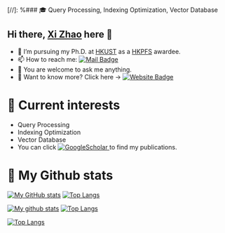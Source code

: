 
[//]: %### :mortar_board: Query Processing, Indexing Optimization, Vector Database


## Hi there, [Xi Zhao](https://github.com/Jacyhust) here 👋

- 🔭 I’m pursuing my Ph.D. at [HKUST](https://hkust.edu.hk/) as a [HKPFS](https://cerg1.ugc.edu.hk/hkpfs/index.html) awardee.
- 📫 How to reach me: [![Mail Badge](https://img.shields.io/badge/xi.zhao@connect.ust.hk-c14438?style=flat&logo=Gmail&logoColor=white)](mailto:xi.zhao@connect.ust.hk "Connect via Email")
- 💬 You are welcome to ask me anything.
- 🔬 Want to know more? Click here → [![Website Badge](https://img.shields.io/badge/-My_website-5a5a5a?style=flat&logo=vercel&logoColor=white)](http://www.ustxizhao.com)

##
# **🌱 Current interests**
- Query Processing
- Indexing Optimization
- Vector Database
- You can click <a href='https://scholar.google.com.hk/citations?user=8qCNqokAAAAJ&hl=zh-CN' target="_blank">
    <img alt='GoogleScholar' src='https://img.shields.io/badge/Scholar-100000?style=flat&logo=GoogleScholar&logoColor=white&&color=0181FF'>
</a> to find my publications.

# 
# **📜 My Github stats** 


[![My GitHub stats](https://github-readme-stats-sigma-five.vercel.app/api?username=Jacyhust&show_icons=true)](https://github.com/anuraghazra/github-readme-stats)
[![Top Langs](https://github-readme-stats-sigma-five.vercel.app/api/top-langs/?username=Jacyhust&layout=compact&langs_count=8)](https://github.com/anuraghazra/github-readme-stats)


[![My github stats](https://github-readme-stats.vercel.app/api?username=Jacyhust&count_private=true&show_icons=true&theme=default)](https://zl-he.com)
[![Top Langs](https://github-readme-stats-sigma-five.vercel.app/api/top-langs/?username=Jacyhust&layout=compact&langs_count=8)](http://zl-he.com)

[![Top Langs](https://github-readme-streak-stats.herokuapp.com/?user=Jacyhust)](http://www.ustxizhao.com)

